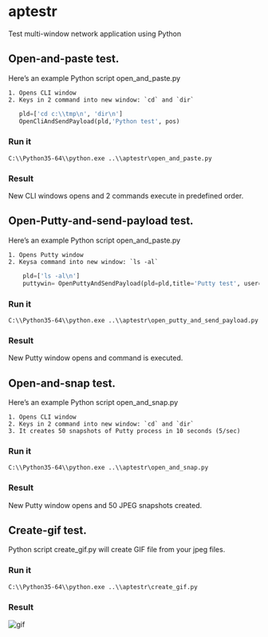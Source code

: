 # aptestr
Test multi-window network application using Python


## Open-and-paste test.

Here’s an example Python script open_and_paste.py

    1. Opens CLI window
    2. Keys in 2 command into new window: `cd` and `dir`
```python
   pld=['cd c:\\tmp\n', 'dir\n']
   OpenCliAndSendPayload(pld,'Python test', pos)
```

### Run it

```
C:\\Python35-64\\python.exe ..\\aptestr\open_and_paste.py
```


### Result

New CLI windows opens and 2 commands execute in predefined order.



## Open-Putty-and-send-payload test.

Here’s an example Python script open_and_paste.py

    1. Opens Putty window
    2. Keysa command into new window: `ls -al`
```python
	pld=['ls -al\n']
	puttywin= OpenPuttyAndSendPayload(pld=pld,title='Putty test', user='bicadmin', pwd='bicadmin', host='ny5lsctgbiuniv1', pos=pos)
```

### Run it

```
C:\\Python35-64\\python.exe ..\\aptestr\open_putty_and_send_payload.py
```


### Result

New Putty window opens and command is executed.



## Open-and-snap test.

Here’s an example Python script open_and_snap.py

    1. Opens CLI window
    2. Keys in 2 command into new window: `cd` and `dir`
    3. It creates 50 snapshots of Putty process in 10 seconds (5/sec)

### Run it

```
C:\\Python35-64\\python.exe ..\\aptestr\open_and_snap.py
```


### Result

New Putty window opens and 50 JPEG snapshots created.



## Create-gif test.

Python script create_gif.py will create GIF file from your jpeg files.

    

### Run it

```
C:\\Python35-64\\python.exe ..\\aptestr\create_gif.py
```


### Result


![gif](https://qph.fs.quoracdn.net/main-qimg-27933cf80127b2bf2cf2b1f19d2d0643)


